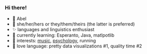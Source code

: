 ### Hi there! 

- 🍒 Abel
- 🌿 she/her/hers or they/them/theirs (the latter is preferred)
- ✨ languages and linguistics enthusiast
- 🌱 currently learning: Esperanto, Java, matlpotlib
- 🌼 interests: [music](https://github.com/abelkartwii/lastfm), [psychology](https://github.com/abelkartwii/typology), running
- 🍂 love language: pretty data visualizations #1, quality time #2

